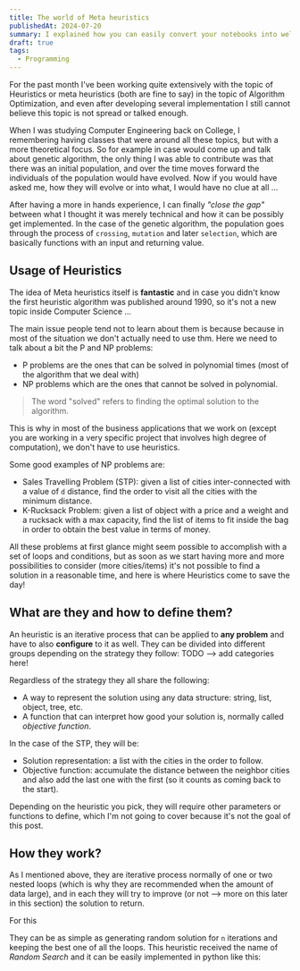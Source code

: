 ```yaml
---
title: The world of Meta heuristics
publishedAt: 2024-07-20
summary: I explained how you can easily convert your notebooks into well animated presentations powered by Reveal.js
draft: true
tags:
  - Programming
---
```


For the past month I've been working quite extensively with the topic of Heuristics or meta heuristics (both are fine to say) in the topic of Algorithm Optimization, and even after developing several implementation I still cannot believe this topic is not spread or talked enough.

When I was studying Computer Engineering back on College, I remembering having classes that were around all these topics, but with a more theoretical focus. So for example in case would come up and talk about genetic algorithm, the only thing I was able to contribute was that there was an initial population, and over the time moves forward the individuals of the population would have evolved. Now if you would have asked me, how they will evolve or into what, I would have no clue at all ...

After having a more in hands experience, I can finally _"close the gap"_ between what I thought it was merely technical and how it can be possibly get implemented. In the case of the genetic algorithm, the population goes through the process of `crossing`, `mutation` and later `selection`, which are basically functions with an input and returning value.

## Usage of Heuristics

The idea of Meta heuristics itself is **fantastic** and in case you didn't know the first heuristic algorithm was published around 1990, so it's not a new topic inside Computer Science ...

The main issue people tend not to learn about them is because because in most of the situation we don't actually need to use thm. Here we need to talk about a bit the P and NP problems:

- P problems are the ones that can be solved in polynomial times (most of the algorithm that we deal with)
- NP problems which are the ones that cannot be solved in polynomial.

> The word "solved" refers to finding the optimal solution to the algorithm.

This is why in most of the business applications that we work on (except you are working in a very specific project that involves high degree of computation), we don't have to use heuristics.

Some good examples of NP problems are:

- Sales Travelling Problem (STP): given a list of cities inter-connected with a value of `d` distance, find the order to visit all the cities with the minimum distance.
- K-Rucksack Problem: given a list of object with a price and a weight and a rucksack with a max capacity, find the list of items to fit inside the bag in order to obtain the best value in terms of money.

All these problems at first glance might seem possible to accomplish with a set of loops and conditions, but as soon as we start having more and more possibilities to consider (more cities/items) it's not possible to find a solution in a reasonable time, and here is where Heuristics come to save the day!

## What are they and how to define them?

An heuristic is an iterative process that can be applied to **any problem** and have to also **configure** to it as well. They can be divided into different groups depending on the strategy they follow: TODO --> add categories here!

Regardless of the strategy they all share the following:

- A way to represent the solution using any data structure: string, list, object, tree, etc.
- A function that can interpret how good your solution is, normally called _objective function_.

In the case of the STP, they will be:

- Solution representation: a list with the cities in the order to follow.
- Objective function: accumulate the distance between the neighbor cities and also add the last one with the first (so it counts as coming back to the start).

Depending on the heuristic you pick, they will require other parameters or functions to define, which I'm not going to cover because it's not the goal of this post.

## How they work?

As I mentioned above, they are iterative process normally of one or two nested loops (which is why they are recommended when the amount of data large), and in each they will try to improve (or not --> more on this later in this section) the solution to return.

For this

They can be as simple as generating random solution for `n` iterations and keeping the best one of all the loops. This heuristic received the name of _Random Search_ and it can be easily implemented in python like this:

```

```

